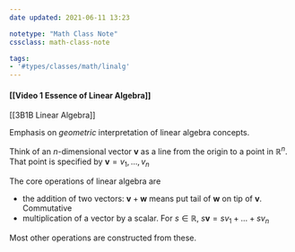 ```yaml
---
date updated: 2021-06-11 13:23

notetype: "Math Class Note"
cssclass: math-class-note

tags:
- '#types/classes/math/linalg'
---
```


#### [[Video 1 Essence of Linear Algebra]]
[[3B1B Linear Algebra]]

Emphasis on _geometric_ interpretation of linear algebra concepts.

Think of an $n$-dimensional vector $\mathbf{v}$ as  a line from the origin to a point in $\mathbb{R}^n$. That point is specified by $\mathbf{v} = v_1, \ldots, v_n$

The core operations of linear algebra are

- the addition of two vectors: $\mathbf{v} + \mathbf{w}$ means put tail of $\mathbf{w}$ on tip of $\mathbf{v}$. Commutative
- multiplication of a vector by a scalar. For $s \in \mathbb{R}$, $s\mathbf{v} = sv_1 + \dots + sv_n$

Most other operations are constructed from these.
